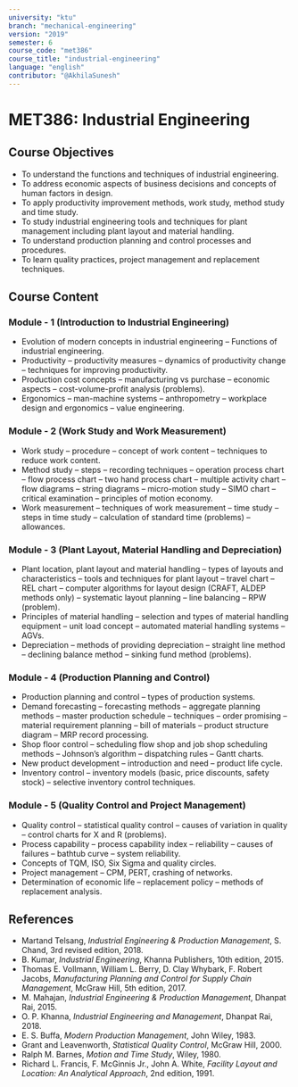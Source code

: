```yaml
---
university: "ktu"
branch: "mechanical-engineering"
version: "2019"
semester: 6
course_code: "met386"
course_title: "industrial-engineering"
language: "english"
contributor: "@AkhilaSunesh"
---
```


# MET386: Industrial Engineering

## Course Objectives

- To understand the functions and techniques of industrial engineering.  
- To address economic aspects of business decisions and concepts of human factors in design.  
- To apply productivity improvement methods, work study, method study and time study.  
- To study industrial engineering tools and techniques for plant management including plant layout and material handling.  
- To understand production planning and control processes and procedures.  
- To learn quality practices, project management and replacement techniques.  

## Course Content

### Module - 1 (Introduction to Industrial Engineering)
* Evolution of modern concepts in industrial engineering – Functions of industrial engineering.  
* Productivity – productivity measures – dynamics of productivity change – techniques for improving productivity.  
* Production cost concepts – manufacturing vs purchase – economic aspects – cost-volume-profit analysis (problems).  
* Ergonomics – man-machine systems – anthropometry – workplace design and ergonomics – value engineering.  

### Module - 2 (Work Study and Work Measurement)
* Work study – procedure – concept of work content – techniques to reduce work content.  
* Method study – steps – recording techniques – operation process chart – flow process chart – two hand process chart – multiple activity chart – flow diagrams – string diagrams – micro-motion study – SIMO chart – critical examination – principles of motion economy.  
* Work measurement – techniques of work measurement – time study – steps in time study – calculation of standard time (problems) – allowances.  

### Module - 3 (Plant Layout, Material Handling and Depreciation)
* Plant location, plant layout and material handling – types of layouts and characteristics – tools and techniques for plant layout – travel chart – REL chart – computer algorithms for layout design (CRAFT, ALDEP methods only) – systematic layout planning – line balancing – RPW (problem).  
* Principles of material handling – selection and types of material handling equipment – unit load concept – automated material handling systems – AGVs.  
* Depreciation – methods of providing depreciation – straight line method – declining balance method – sinking fund method (problems).  

### Module - 4 (Production Planning and Control)
* Production planning and control – types of production systems.  
* Demand forecasting – forecasting methods – aggregate planning methods – master production schedule – techniques – order promising – material requirement planning – bill of materials – product structure diagram – MRP record processing.  
* Shop floor control – scheduling flow shop and job shop scheduling methods – Johnson’s algorithm – dispatching rules – Gantt charts.  
* New product development – introduction and need – product life cycle.  
* Inventory control – inventory models (basic, price discounts, safety stock) – selective inventory control techniques.  

### Module - 5 (Quality Control and Project Management)
* Quality control – statistical quality control – causes of variation in quality – control charts for X and R (problems).  
* Process capability – process capability index – reliability – causes of failures – bathtub curve – system reliability.  
* Concepts of TQM, ISO, Six Sigma and quality circles.  
* Project management – CPM, PERT, crashing of networks.  
* Determination of economic life – replacement policy – methods of replacement analysis.  

## References

* Martand Telsang, *Industrial Engineering & Production Management*, S. Chand, 3rd revised edition, 2018.  
* B. Kumar, *Industrial Engineering*, Khanna Publishers, 10th edition, 2015.  
* Thomas E. Vollmann, William L. Berry, D. Clay Whybark, F. Robert Jacobs, *Manufacturing Planning and Control for Supply Chain Management*, McGraw Hill, 5th edition, 2017.  
* M. Mahajan, *Industrial Engineering & Production Management*, Dhanpat Rai, 2015.  
* O. P. Khanna, *Industrial Engineering and Management*, Dhanpat Rai, 2018.  
* E. S. Buffa, *Modern Production Management*, John Wiley, 1983.  
* Grant and Leavenworth, *Statistical Quality Control*, McGraw Hill, 2000.  
* Ralph M. Barnes, *Motion and Time Study*, Wiley, 1980.  
* Richard L. Francis, F. McGinnis Jr., John A. White, *Facility Layout and Location: An Analytical Approach*, 2nd edition, 1991.  
